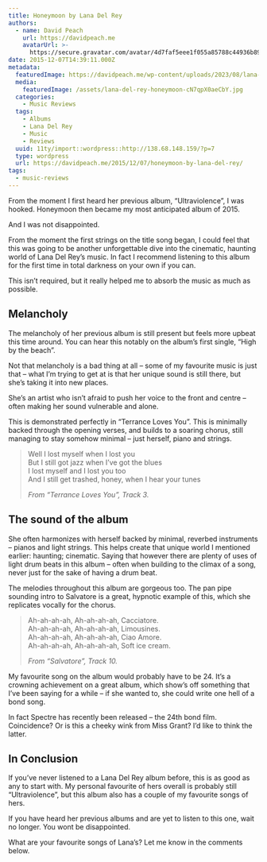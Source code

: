 ```yaml
---
title: Honeymoon by Lana Del Rey
authors:
  - name: David Peach
    url: https://davidpeach.me
    avatarUrl: >-
      https://secure.gravatar.com/avatar/4d7faf5eee1f055a85788c44936b8995eaab6dfb004e7854ec747ccb272e91ee?s=96&d=mm&r=g
date: 2015-12-07T14:39:11.000Z
metadata:
  featuredImage: https://davidpeach.me/wp-content/uploads/2023/08/lana-del-rey-honeymoon.jpg
  media:
    featuredImage: /assets/lana-del-rey-honeymoon-cN7qpX0aeCbY.jpg
  categories:
    - Music Reviews
  tags:
    - Albums
    - Lana Del Rey
    - Music
    - Reviews
  uuid: 11ty/import::wordpress::http://138.68.148.159/?p=7
  type: wordpress
  url: https://davidpeach.me/2015/12/07/honeymoon-by-lana-del-rey/
tags:
  - music-reviews
---
```

From the moment I first heard her previous album, “Ultraviolence”, I was hooked. Honeymoon then became my most anticipated album of 2015.

And I was not disappointed.

From the moment the first strings on the title song began, I could feel that this was going to be another unforgettable dive into the cinematic, haunting world of Lana Del Rey’s music. In fact I recommend listening to this album for the first time in total darkness on your own if you can.

This isn’t required, but it really helped me to absorb the music as much as possible.

## Melancholy

The melancholy of her previous album is still present but feels more upbeat this time around. You can hear this notably on the album’s first single, “High by the beach”.

Not that melancholy is a bad thing at all – some of my favourite music is just that – what I’m trying to get at is that her unique sound is still there, but she’s taking it into new places.

She’s an artist who isn’t afraid to push her voice to the front and centre – often making her sound vulnerable and alone.

This is demonstrated perfectly in “Terrance Loves You”. This is minimally backed through the opening verses, and builds to a soaring chorus, still managing to stay somehow minimal – just herself, piano and strings.

> Well I lost myself when I lost you  
> But I still got jazz when I’ve got the blues  
> I lost myself and I lost you too  
> And I still get trashed, honey, when I hear your tunes
> 
> <cite>From “Terrance Loves You”, Track 3.</cite>

## The sound of the album

She often harmonizes with herself backed by minimal, reverbed instruments – pianos and light strings. This helps create that unique world I mentioned earlier: haunting; cinematic. Saying that however there are plenty of uses of light drum beats in this album – often when building to the climax of a song, never just for the sake of having a drum beat.

The melodies throughout this album are gorgeous too. The pan pipe sounding intro to Salvatore is a great, hypnotic example of this, which she replicates vocally for the chorus.

> Ah-ah-ah-ah, Ah-ah-ah-ah, Cacciatore.  
> Ah-ah-ah-ah, Ah-ah-ah-ah, Limousines.  
> Ah-ah-ah-ah, Ah-ah-ah-ah, Ciao Amore.  
> Ah-ah-ah-ah, Ah-ah-ah-ah, Soft ice cream.
> 
> <cite>From “Salvatore”, Track 10.</cite>

My favourite song on the album would probably have to be 24. It’s a crowning achievement on a great album, which show’s off something that I’ve been saying for a while – if she wanted to, she could write one hell of a bond song.

In fact Spectre has recently been released – the 24th bond film. Coincidence? Or is this a cheeky wink from Miss Grant? I’d like to think the latter.

## In Conclusion

If you’ve never listened to a Lana Del Rey album before, this is as good as any to start with. My personal favourite of hers overall is probably still “Ultraviolence”, but this album also has a couple of my favourite songs of hers.

If you have heard her previous albums and are yet to listen to this one, wait no longer. You wont be disappointed.

What are your favourite songs of Lana’s? Let me know in the comments below.